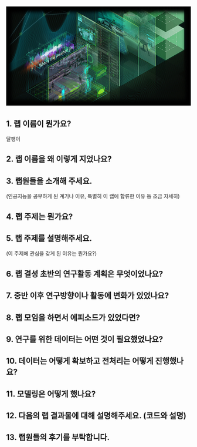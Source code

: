![로고](./sample.jpg)

## 1. 랩 이름이 뭔가요?

달팽이

## 2. 랩 이름을 왜 이렇게 지었나요?
## 3. 랩원들을 소개해 주세요.
(인공지능을 공부하게 된 계기나 이유, 특별히 이 랩에 합류한 이유 등 조금 자세히)
## 4. 랩 주제는 뭔가요?  
## 5. 랩 주제를 설명해주세요.
(이 주제에 관심을 갖게 된 이유는 뭔가요?)
## 6. 랩 결성 초반의 연구활동 계획은 무엇이었나요?
## 7. 중반 이후 연구방향이나 활동에 변화가 있었나요?
## 8. 랩 모임을 하면서 에피소드가 있었다면?
## 9. 연구를 위한 데이터는 어떤 것이 필요했었나요?
## 10. 데이터는 어떻게 확보하고 전처리는 어떻게 진행했나요?
## 11. 모델링은 어떻게 했나요?
## 12. 다음의 랩 결과물에 대해 설명해주세요. (코드와 설명)
## 13. 랩원들의 후기를 부탁합니다.
